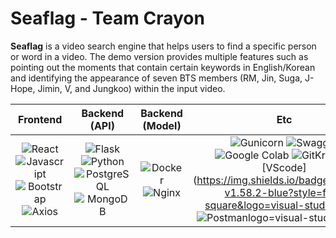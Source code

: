 # Seaflag - Team Crayon 

<b>Seaflag</b> is a video search engine that helps users to find a specific person or word in a video. The demo version provides multiple features such as pointing out the moments that contain certain keywords in English/Korean and identifying the appearance of seven BTS members (RM, Jin, Suga, J-Hope, Jimin, V, and Jungkoo) within the input video.




|         Frontend         |         Backend (API)         |         Backend (Model)         |         Etc         |
| :----------------------: | :---------------------------: | :-----------------------------: | :-----------------: |
| ![React](https://img.shields.io/badge/react-v17.0.2-9cf?style=flat-square&logo=react) ![Javascript](https://img.shields.io/badge/javascript-ES6+-yellow?style=flat-square&logo=javascript) ![Bootstrap](https://img.shields.io/badge/bootstrap-v5.0.3-2cf?style=flat-square&logo=bootstrap) ![Axios](https://img.shields.io/badge/axios-v0.21.1-9cf?style=flat-square&color=purple) | ![Flask](https://img.shields.io/badge/flask-v2.0.1-green?style=flat-square&logo=flask) ![Python](https://img.shields.io/badge/python-v3.8.6-skyblue?style=flat-square&logo=python) ![PostgreSQL](https://img.shields.io/badge/postgreSQL-v12.7-blue?style=flat-square&logo=postgresql) ![MongoDB](https://img.shields.io/badge/MongoDB-47A248?style=flat-square&logo=MongoDB&logoColor=white) | ![Docker](https://img.shields.io/badge/docker-v20.10.7-brightgreen?style=flat-square&logo=docker)  ![Nginx](https://img.shields.io/badge/Nginx-v1.21.1-brightgreen?style=flat-square&logo=nginx) | ![Gunicorn](https://img.shields.io/badge/gunicorn-v20.1.0-darkgreen?style=flat-square&logo=gunicorn) ![Swagger](https://img.shields.io/badge/Swagger-gray?style=flat-square&logo=Swagger) ![Google Colab](https://camo.githubusercontent.com/262664d89515ac916d0e1a7e5b90f047caac9c16515aa2139df56bd67523ca6c/68747470733a2f2f696d672e736869656c64732e696f2f62616467652f636f6c61622d6461726b677265656e3f6c6f676f3d476f6f676c65436f6c6162) ![GitKraken](https://img.shields.io/badge/GitKraken-gray?style=flat-square&logo=GitKraken) ![VScode](https://img.shields.io/badge/VScode-v1.58.2-blue?style=flat-square&logo=visual-studio-code ![Postman](https://img.shields.io/badge/Postman-gray?style=flat-square&logo=Postman)logo=visual-studio-code) |